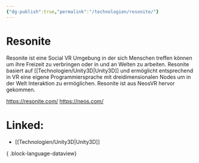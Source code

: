 ```yaml
---
{"dg-publish":true,"permalink":"/technologien/resonite/"}
---
```


# Resonite

Resonite ist eine Social VR Umgebung in der sich Menschen treffen können um ihre Freizeit zu verbringen oder in und an Welten zu arbeiten. Resonite basiert auf [[Technologien/Unity3D\|Unity3D]] und ermöglicht entsprechend in VR eine eigene Programmiersprache mit dreidimensionalen Nodes um in der Welt Interaktion zu ermöglichen. Resonite ist aus NeosVR hervor gekommen.

https://resonite.com/
https://neos.com/
# Linked:
- [[Technologien/Unity3D\|Unity3D]]

{ .block-language-dataview}
